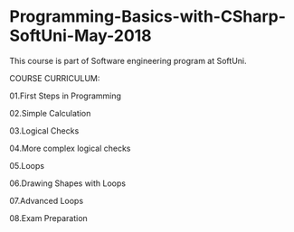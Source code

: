 # Programming-Basics-with-CSharp-SoftUni-May-2018
This course is part of Software engineering program at SoftUni. 

COURSE CURRICULUM:
                                          

 01.First Steps in Programming                      

 02.Simple Calculation                              

 03.Logical Checks                                  

 04.More complex logical checks                     

 05.Loops                                           

 06.Drawing Shapes with Loops                       

 07.Advanced Loops                                  

 08.Exam Preparation                                
